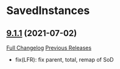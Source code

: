 # SavedInstances

## [9.1.1](https://github.com/SavedInstances/SavedInstances/tree/9.1.1) (2021-07-02)
[Full Changelog](https://github.com/SavedInstances/SavedInstances/compare/9.1.0...9.1.1) [Previous Releases](https://github.com/SavedInstances/SavedInstances/releases)

- fix(LFR): fix parent, total, remap of SoD  
